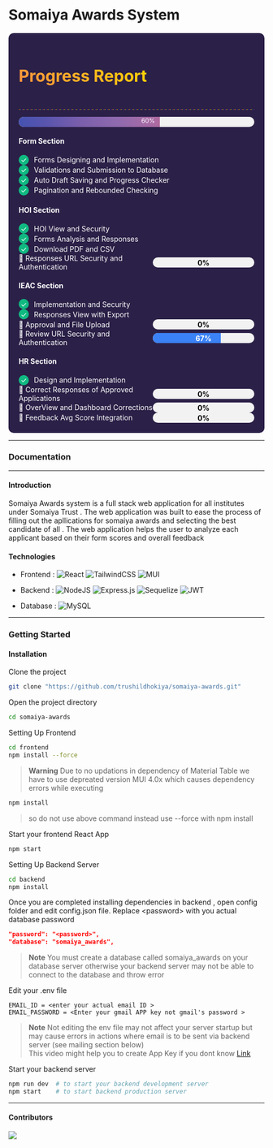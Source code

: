 # Somaiya Awards System 

<div style="background-color: #2b2047; padding: 20px; color: white; border-radius: 10px;">

<h3 style="display: inline-block; background: linear-gradient(45deg, #FF7F50, #FFD700, #40E0D0, #9932CC); background-clip: text; -webkit-background-clip: text; color: transparent; background-size: 400% 400%; animation: rotate 5s linear infinite; font-size:32px ; ">
  Progress Report
</h3>

<style>
@keyframes rotate {
  0% {
    background-position: 0% 50%;
  }
  100% {
    background-position: 100% 50%;
  }
}
</style>


<hr style="border: none; height: 1px; background-image: linear-gradient(to right, red, orange, yellow, green, blue, indigo, violet); background-size: 8px 1px; background-repeat: repeat; opacity: 0.7;">

<div style="width: 100%; height: 20px; background-color: #f2f2f2; border-radius: 10px; overflow: hidden; ">
  <div style="width: 60%; height: 100%; position: relative;">
    <div style="width: 100%; height: 100%; position: absolute; top: 0; left: 0; background: linear-gradient(to right, #3f51b1 0%, #5a55ae 13%, #7b5fac 25%, #8f6aae 38%, #a86aa4 50%, #cc6b8e 62%, #f18271 75%, #f3a469 87%, #f7c978); background-size: 200% 100%; animation: progress-animation 5s linear infinite;"></div>
    <span style="position: absolute; top: 0; right: 10px; font-size: 12px; color: white;">60%</span>
  </div>
</div>


<style>
@keyframes progress-animation {
  0% {
    background-position: 0% 50%;
  }
  50% {
    background-position: 100% 50%;
  }
  100% {
    background-position: 0% 50%;
  }
}
</style>

#### Form Section



<div style="display: flex; align-items: center;">
  <div style="width: 20px; height: 20px; background-color: #10B981; border-radius: 50%; display: flex; justify-content: center; align-items: center; margin-right: 10px;">
    <span style="color: white; font-size: 14px;">&#10003;</span>
  </div>
  <span>Forms Designing and Implementation</span>
</div>

<div style="display: flex; align-items: center;">
  <div style="width: 20px; height: 20px; background-color: #10B981; border-radius: 50%; display: flex; justify-content: center; align-items: center; margin-right: 10px;">
    <span style="color: white; font-size: 14px;">&#10003;</span>
  </div>
  <span>Validations and Submission to Database</span>
</div>

<div style="display: flex; align-items: center;">
  <div style="width: 20px; height: 20px; background-color: #10B981; border-radius: 50%; display: flex; justify-content: center; align-items: center; margin-right: 10px;">
    <span style="color: white; font-size: 14px;">&#10003;</span>
  </div>
  <span>Auto Draft Saving and Progress Checker</span>
</div>

<div style="display: flex; align-items: center;">
  <div style="width: 20px; height: 20px; background-color: #10B981; border-radius: 50%; display: flex; justify-content: center; align-items: center; margin-right: 10px;">
    <span style="color: white; font-size: 14px;">&#10003;</span>
  </div>
  <span>Pagination and Rebounded Checking</span>
</div>


#### HOI Section

<div style="display: flex; align-items: center;">
  <div style="width: 20px; height: 20px; background-color: #10B981; border-radius: 50%; display: flex; justify-content: center; align-items: center; margin-right: 10px;">
    <span style="color: white; font-size: 14px;">&#10003;</span>
  </div>
  <span>HOI View and Security</span>
</div>

<div style="display: flex; align-items: center;">
  <div style="width: 20px; height: 20px; background-color: #10B981; border-radius: 50%; display: flex; justify-content: center; align-items: center; margin-right: 10px;">
    <span style="color: white; font-size: 14px;">&#10003;</span>
  </div>
  <span>Forms Analysis and Responses</span>
</div>

<div style="display: flex; align-items: center;">
  <div style="width: 20px; height: 20px; background-color: #10B981; border-radius: 50%; display: flex; justify-content: center; align-items: center; margin-right: 10px;">
    <span style="color: white; font-size: 14px;">&#10003;</span>
  </div>
  <span>Download PDF and CSV</span>
</div>

<div style="display: flex; justify-content: space-between; align-items: center;">
  <span>🚧 Responses URL Security and Authentication</span>
  <span>
  <div style="position: relative; width: 200px; height: 20px; background-color: #f2f2f2; border-radius: 10px; overflow: hidden;">
  <div style="position: absolute; top: 0; left: 0; width: 0%; height: 100%; background-color: #3B82F6;"></div>
  <span style="position: absolute; top: 50%; left: 50%; transform: translate(-50%, -50%); color: #000; font-weight: bold;">0%</span>
</div>

  </span>
</div>


#### IEAC Section

<div style="display: flex; align-items: center;">
  <div style="width: 20px; height: 20px; background-color: #10B981; border-radius: 50%; display: flex; justify-content: center; align-items: center; margin-right: 10px;">
    <span style="color: white; font-size: 14px;">&#10003;</span>
  </div>
  <span>Implementation and Security </span>
</div>

<div style="display: flex; align-items: center;">
  <div style="width: 20px; height: 20px; background-color: #10B981; border-radius: 50%; display: flex; justify-content: center; align-items: center; margin-right: 10px;">
    <span style="color: white; font-size: 14px;">&#10003;</span>
  </div>
  <span>Responses View with Export</span>
</div>


<div style="display: flex; justify-content: space-between; align-items: center;">
  <span>🚧 Approval and File Upload</span>
  <span>
  <div style="position: relative; width: 200px; height: 20px; background-color: #f2f2f2; border-radius: 10px; overflow: hidden;">
  <div style="position: absolute; top: 0; left: 0; width: 0%; height: 100%; background-color: #3B82F6;"></div>
  <span style="position: absolute; top: 50%; left: 50%; transform: translate(-50%, -50%); color: #000; font-weight: bold;">0%</span>
</div>

  </span>
</div>


<div style="display: flex; justify-content: space-between; align-items: center;">
  <span>🚧 Review URL Security and Authentication</span>
  <span>
  <div style="position: relative; width: 200px; height: 20px; background-color: #f2f2f2; border-radius: 10px; overflow: hidden;">
  <div style="position: absolute; top: 0; left: 0; width: 67%; height: 100%; background-color: #3B82F6;"></div>
  <span style="position: absolute; top: 50%; left: 50%; transform: translate(-50%, -50%); color: #fff; font-weight: bold;">67%</span>
</div>

  </span>
</div>



#### HR Section

<div style="display: flex; align-items: center;">
  <div style="width: 20px; height: 20px; background-color: #10B981; border-radius: 50%; display: flex; justify-content: center; align-items: center; margin-right: 10px;">
    <span style="color: white; font-size: 14px;">&#10003;</span>
  </div>
  <span>Design and Implementation</span>
</div>

<div style="display: flex; justify-content: space-between; align-items: center;">
  <span>🚧 Correct Responses of Approved Applications</span>
  <span>
  <div style="position: relative; width: 200px; height: 20px; background-color: #f2f2f2; border-radius: 10px; overflow: hidden;">
  <div style="position: absolute; top: 0; left: 0; width: 0%; height: 100%; background-color: #3B82F6;"></div>
  <span style="position: absolute; top: 50%; left: 50%; transform: translate(-50%, -50%); color: #000; font-weight: bold;">0%</span>
</div>

</div>
<div style="display: flex; justify-content: space-between; align-items: center;">
  <span>🚧 OverView and Dashboard Corrections</span>
  <span>
  <div style="position: relative; width: 200px; height: 20px; background-color: #f2f2f2; border-radius: 10px; overflow: hidden;">
  <div style="position: absolute; top: 0; left: 0; width: 0%; height: 100%; background-color: #3B82F6;"></div>
  <span style="position: absolute; top: 50%; left: 50%; transform: translate(-50%, -50%); color: #000; font-weight: bold;">0%</span>
</div>
</div>

<div style="display: flex; justify-content: space-between; align-items: center;">
  <span>🚧 Feedback Avg Score Integration</span>
  <span>
  <div style="position: relative; width: 200px; height: 20px; background-color: #f2f2f2; border-radius: 10px; overflow: hidden;">
  <div style="position: absolute; top: 0; left: 0; width: 0%; height: 100%; background-color: #3B82F6;"></div>
  <span style="position: absolute; top: 50%; left: 50%; transform: translate(-50%, -50%); color: #000; font-weight: bold;">0%</span>
</div>
</div>

</div>




</div>

</div>

___
### Documentation
____

#### Introduction

Somaiya Awards system is a full stack web application for all institutes under Somaiya Trust . The web application was built to ease the process of filling out the apllications for somaiya awards and selecting the best candidate of all . The web application helps the user to analyze each applicant based on their form scores and overall feedback

#### Technologies 

- Frontend : ![React](https://img.shields.io/badge/react-%2320232a.svg?style=plastic&logo=react&logoColor=%2361DAFB) ![TailwindCSS](https://img.shields.io/badge/tailwindcss-%2338B2AC.svg?style=plastic&logo=tailwind-css&logoColor=white) ![MUI](https://img.shields.io/badge/MUI-%230081CB.svg?style=plastic&logo=mui&logoColor=white)

- Backend : ![NodeJS](https://img.shields.io/badge/node.js-6DA55F?style=plastic&logo=node.js&logoColor=white) 	![Express.js](https://img.shields.io/badge/express.js-%23404d59.svg?style=plastic&logo=express&logoColor=%2361DAFB) ![Sequelize](https://img.shields.io/badge/Sequelize-52B0E7?style=plastic&logo=Sequelize&logoColor=white) ![JWT](https://img.shields.io/badge/JWT-black?style=plastic&logo=JSON%20web%20tokens)

- Database : ![MySQL](https://img.shields.io/badge/mysql-%2300f.svg?style=plastic&logo=mysql&logoColor=white)

___

### Getting Started 

#### Installation

Clone the project

```bash
git clone "https://github.com/trushildhokiya/somaiya-awards.git"
```

Open the project directory
```bash
cd somaiya-awards
```

Setting Up Frontend

```bash
cd frontend
npm install --force 
```

> **Warning**
> Due to no updations in dependency of Material Table we have to use depreated version MUI 4.0x which causes dependency errors while executing 

```bash
npm install
```

> so do not use above command instead use --force with npm install 

Start your frontend React App
```bash
npm start
```

Setting Up Backend Server

```bash
cd backend
npm install
```

Once you are completed installing dependencies in backend , open config folder and edit config.json file. Replace &lt;password&gt; with you actual database password 
```json
"password": "<password>",
"database": "somaiya_awards",
```

> **Note**
> You must create a database called somaiya_awards on your database server otherwise your backend server may not be able to connect to the database and throw error

Edit your .env file

```env
EMAIL_ID = <enter your actual email ID >
EMAIL_PASSWORD = <Enter your gmail APP key not gmail's password >
```

> **Note**
> Not editing the env file may not affect your server startup but may cause errors in actions where email is to be sent via backend server (see mailing section below)<br>This video might help you to create App Key if you dont know [Link](https://www.youtube.com/watch?v=hXiPshHn9Pw)


Start your backend server
```bash
npm run dev  # to start your backend development server
npm start    # to start backend production server
```

___

#### Contributors

<a href="https://github.com/trushildhokiya/somaiya-awards/graphs/contributors">
  <img src="https://contrib.rocks/image?repo=trushildhokiya/somaiya-awards" />
</a>



